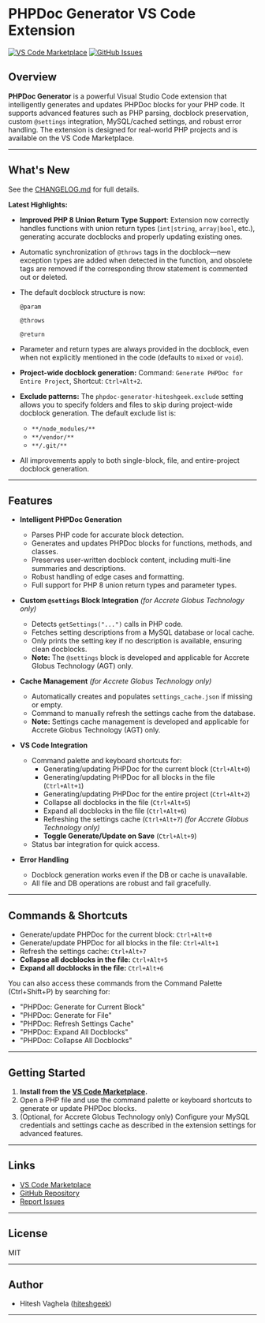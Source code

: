 # PHPDoc Generator VS Code Extension

[![VS Code Marketplace](https://img.shields.io/visual-studio-marketplace/v/hiteshgeek.phpdoc-generator-hiteshgeek.svg)](https://marketplace.visualstudio.com/items?itemName=hiteshgeek.phpdoc-generator-hiteshgeek)
[![GitHub Issues](https://img.shields.io/github/issues/hiteshgeek/phpdoc_generator.svg)](https://github.com/hiteshgeek/phpdoc_generator/issues)

## Overview

**PHPDoc Generator** is a powerful Visual Studio Code extension that intelligently generates and updates PHPDoc blocks for your PHP code. It supports advanced features such as PHP parsing, docblock preservation, custom `@settings` integration, MySQL/cached settings, and robust error handling. The extension is designed for real-world PHP projects and is available on the VS Code Marketplace.

---

## What's New

See the [CHANGELOG.md](./CHANGELOG.md) for full details.

**Latest Highlights:**

- **Improved PHP 8 Union Return Type Support**: Extension now correctly handles functions with union return types (`int|string`, `array|bool`, etc.), generating accurate docblocks and properly updating existing ones.
- Automatic synchronization of `@throws` tags in the docblock—new exception types are added when detected in the function, and obsolete tags are removed if the corresponding throw statement is commented out or deleted.
- The default docblock structure is now:

  ```
  @param

  @throws

  @return
  ```

- Parameter and return types are always provided in the docblock, even when not explicitly mentioned in the code (defaults to `mixed` or `void`).
- **Project-wide docblock generation:** Command: `Generate PHPDoc for Entire Project`, Shortcut: `Ctrl+Alt+2`.
- **Exclude patterns:** The `phpdoc-generator-hiteshgeek.exclude` setting allows you to specify folders and files to skip during project-wide docblock generation. The default exclude list is:
  - `**/node_modules/**`
  - `**/vendor/**`
  - `**/.git/**`
- All improvements apply to both single-block, file, and entire-project docblock generation.

---

## Features

- **Intelligent PHPDoc Generation**

  - Parses PHP code for accurate block detection.
  - Generates and updates PHPDoc blocks for functions, methods, and classes.
  - Preserves user-written docblock content, including multi-line summaries and descriptions.
  - Robust handling of edge cases and formatting.
  - Full support for PHP 8 union return types and parameter types.

- **Custom `@settings` Block Integration** _(for Accrete Globus Technology only)_

  - Detects `getSettings("...")` calls in PHP code.
  - Fetches setting descriptions from a MySQL database or local cache.
  - Only prints the setting key if no description is available, ensuring clean docblocks.
  - **Note:** The `@settings` block is developed and applicable for Accrete Globus Technology (AGT) only.

- **Cache Management** _(for Accrete Globus Technology only)_

  - Automatically creates and populates `settings_cache.json` if missing or empty.
  - Command to manually refresh the settings cache from the database.
  - **Note:** Settings cache management is developed and applicable for Accrete Globus Technology (AGT) only.

- **VS Code Integration**

  - Command palette and keyboard shortcuts for:
    - Generating/updating PHPDoc for the current block (`Ctrl+Alt+0`)
    - Generating/updating PHPDoc for all blocks in the file (`Ctrl+Alt+1`)
    - Generating/updating PHPDoc for the entire project (`Ctrl+Alt+2`)
    - Collapse all docblocks in the file (`Ctrl+Alt+5`)
    - Expand all docblocks in the file (`Ctrl+Alt+6`)
    - Refreshing the settings cache (`Ctrl+Alt+7`) _(for Accrete Globus Technology only)_
    - **Toggle Generate/Update on Save** (`Ctrl+Alt+9`)
  - Status bar integration for quick access.

- **Error Handling**
  - Docblock generation works even if the DB or cache is unavailable.
  - All file and DB operations are robust and fail gracefully.

---

## Commands & Shortcuts

- Generate/update PHPDoc for the current block: `Ctrl+Alt+0`
- Generate/update PHPDoc for all blocks in the file: `Ctrl+Alt+1`
- Refresh the settings cache: `Ctrl+Alt+7`
- **Collapse all docblocks in the file:** `Ctrl+Alt+5`
- **Expand all docblocks in the file:** `Ctrl+Alt+6`

You can also access these commands from the Command Palette (Ctrl+Shift+P) by searching for:

- "PHPDoc: Generate for Current Block"
- "PHPDoc: Generate for File"
- "PHPDoc: Refresh Settings Cache"
- "PHPDoc: Expand All Docblocks"
- "PHPDoc: Collapse All Docblocks"

---

## Getting Started

1. **Install from the [VS Code Marketplace](https://marketplace.visualstudio.com/items?itemName=hiteshgeek.phpdoc-generator-hiteshgeek).**
2. Open a PHP file and use the command palette or keyboard shortcuts to generate or update PHPDoc blocks.
3. (Optional, for Accrete Globus Technology only) Configure your MySQL credentials and settings cache as described in the extension settings for advanced features.

---

## Links

- [VS Code Marketplace](https://marketplace.visualstudio.com/items?itemName=hiteshgeek.phpdoc-generator-hiteshgeek)
- [GitHub Repository](https://github.com/hiteshgeek/phpdoc_generator)
- [Report Issues](https://github.com/hiteshgeek/phpdoc_generator/issues)

---

## License

MIT

---

## Author

- Hitesh Vaghela ([hiteshgeek](https://github.com/hiteshgeek))

---
